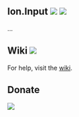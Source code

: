 Ion.Input 
![](https://img.shields.io/badge/style-Stable-green.svg?style=flat&label=Build)
![](https://img.shields.io/badge/style-1.0-blue.svg?style=flat&label=Version)
---
...

Wiki ![](https://img.shields.io/badge/style-Coming%20soon!-red.svg?style=flat&label=)
---
For help, visit the [wiki](https://github.com/ionsharp/Ion.Input/wiki).

Donate
---
[![](https://www.paypalobjects.com/en_US/i/btn/btn_donateCC_LG.gif)](https://www.paypal.com/cgi-bin/webscr?cmd=_s-xclick&hosted_button_id=AJJG6PWLBYQNG)